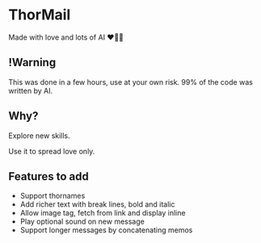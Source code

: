 # ThorMail
Made with love and lots of AI ❤️🤖🧠

## !Warning
This was done in a few hours, use at your own risk. 99% of the code was written by AI.

## Why?
Explore new skills.

Use it to spread love only.

## Features to add
- Support thornames
- Add richer text with break lines, bold and italic
- Allow image tag, fetch from link and display inline
- Play optional sound on new message
- Support longer messages by concatenating memos
